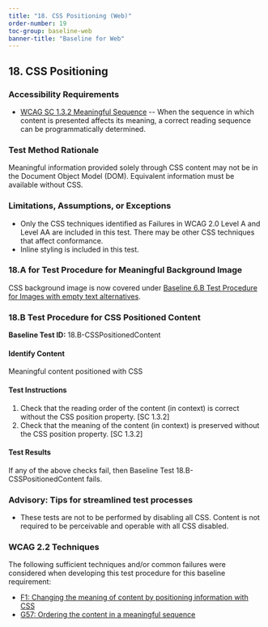 ```yaml
---
title: "18. CSS Positioning (Web)"
order-number: 19
toc-group: baseline-web
banner-title: "Baseline for Web"
---
```

## 18. CSS Positioning

### Accessibility Requirements

-   [WCAG SC 1.3.2 Meaningful Sequence](https://www.w3.org/WAI/WCAG22/Understanding/meaningful-sequence) -- When the sequence in which content is presented affects its meaning, a correct reading sequence can be programmatically determined.

### Test Method Rationale

Meaningful information provided solely through CSS content may not be in the Document Object Model (DOM). Equivalent information must be available without CSS.

### Limitations, Assumptions, or Exceptions

-   Only the CSS techniques identified as Failures in WCAG 2.0 Level A and Level AA are included in this test. There may be other CSS techniques that affect conformance.
-   Inline styling is included in this test.

### 18.A for Test Procedure for Meaningful Background Image 
CSS background image is now covered under [Baseline 6.B Test Procedure for Images with empty text alternatives]({{site.baseurl}}/web-baselines/06Images/#6b-test-procedure-for-images-with-an-empty-text-alternative).

### 18.B Test Procedure for CSS Positioned Content

**Baseline Test ID:** 18.B-CSSPositionedContent
#### Identify Content
<p id="18bIC">Meaningful content positioned with CSS</p>

#### Test Instructions
<ol id="18bTI">
    <li id="18bTI-1">Check that the reading order of the content (in context) is correct without the CSS position property. [SC 1.3.2]</li>
    <li id="18bTI-2">Check that the meaning of the content (in context) is preserved without the CSS position property. [SC 1.3.2]</li>
</ol>

#### Test Results
<p id="18bTR">If any of the above checks fail, then Baseline Test 18.B-CSSPositionedContent fails.</p>

### Advisory: Tips for streamlined test processes
- These tests are not to be performed by disabling all CSS. Content is not required to be perceivable and operable with all CSS disabled.

### WCAG 2.2 Techniques

The following sufficient techniques and/or common failures were considered when developing this test procedure for this baseline requirement:

-   [F1: Changing the meaning of content by positioning information with CSS](https://www.w3.org/WAI/WCAG22/Techniques/failures/F1)
-   [G57: Ordering the content in a meaningful sequence](https://www.w3.org/WAI/WCAG22/Techniques/general/G57)

